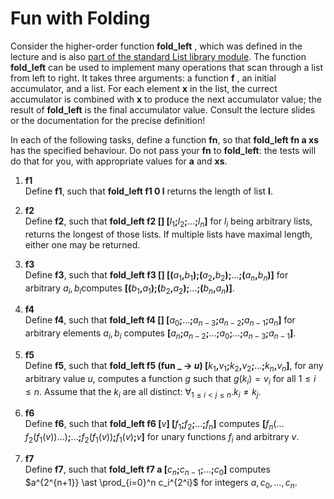 # Fun with Folding
Consider the higher-order function 
**fold_left**
, which was defined in the lecture and is also [part of the standard List library module](https://v2.ocaml.org/api/List.html#VALfold_left). The function 
**fold_left**
 can be used to implement many operations that scan through a list from left to right. It takes three arguments: a function 
 **f**
 , an initial accumulator, and a list. For each element 
 **x**
 in the list, the currect accumulator is combined with **x** to produce the next accumulator value; the result of **fold_left** is the final accumulator value. Consult the lecture slides or the documentation for the precise definition!

In each of the following tasks, define a function **fn**, so that **fold_left fn a xs** has the specified behaviour. Do not pass your **fn** to **fold_left**: the tests will do that for you, with appropriate values for **a** and **xs**.

1. **f1**  
    Define **f1**, such that **fold_left f1 0 l** returns the length of list **l**.

2. **f2**  
    Define **f2**, such that **fold_left f2 \[\] \[**$l_1$**;**$l_2$**;**$\dots$**;**$l_n$**\]** for $l_i$ being arbitrary lists, returns the longest of those lists. If multiple lists have maximal length, either one may be returned.

3. **f3**  
    Define **f3**, such that **fold_left f3 \[\] \[(**$a_1$**,**$b_1$**);(**$a_2$**,**$b_2$**);**$\dots$**;(**$a_n$**,**$b_n$**)\]** for arbitrary $a_i,b_i$​ computes **\[(**$b_1$**,**$a_1$**);(**$b_2$**,**$a_2$**);**$\dots$**;(**$b_n$**,**$a_n$**)\]**.

4. **f4**  
    Define **f4**, such that **fold_left f4 \[\] \[**$a_0$**;**$\dots$**;**$a_{n-3}$**;**$a_{n-2}$**;**$a_{n-1}$**;**$a_n$**\]** for arbitrary elements $a_i,b_i$ computes **\[**$a_n$**;**$a_{n-2}$**;**$\dots$**;**$a_0$**;**$\dots$**;**$a_{n-3}$**;**$a_{n-1}$**\]**.

5. **f5**  
    Define **f5**, such that  **fold_left f5 (fun _ -> $u$) \[**$k_1$**,**$v_1$**;**$k_2$**,**$v_2$**;**$\dots$**;**$k_n$**,**$v_n$**\]**, for any arbitrary value $u$, computes a function $g$ such that $g(k_i)=v_i$ for all $1\leq i\leq n$. Assume that the $k_i$ are all distinct: $\forall_{1\leq i < j\leq n} .k_i \ne k_j$.

6. **f6**  
    Define **f6**, such that **fold_left f6 \[**$v$**\] \[**$f_1$**;**$f_2$**;**$\dots$**;**$f_n$**\]** computes **\[**$f_n(\dots f_2(f_1(v))\dots)$**;**$\dots$**;**$f_2(f_1(v))$**;**$f_1(v)$**;**$v$**\]** for unary functions $f_i$​ and arbitrary $v$.

7. **f7**  
    Define **f7**, such that **fold_left f7 a \[**$c_n$**;**$c_{n-1}$**;**$\dots$**;**$c_0$**\]** computes $a^{2^{n+1}} \ast \prod_{i=0}^n c_i^{2^i}$ for integers $a,c_0,\dots,c_n$.